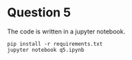 # Question 5

The code is written in a jupyter notebook.

```shell
pip install -r requirements.txt
jupyter notebook q5.ipynb
```